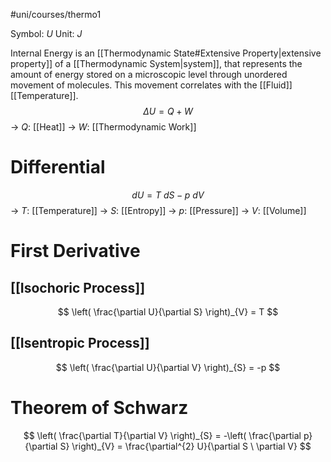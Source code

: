 #uni/courses/thermo1 

Symbol: $U$
Unit: $J$

Internal Energy is an [[Thermodynamic State#Extensive Property|extensive property]] of a [[Thermodynamic System|system]], that represents the amount of energy stored on a microscopic level through unordered movement of molecules. 
This movement correlates with the [[Fluid]] [[Temperature]].
$$
\Delta U = Q + W
$$
-> $Q$: [[Heat]]
-> $W$: [[Thermodynamic Work]]

# Differential

$$
dU = T \ dS - p \ dV
$$
-> $T$: [[Temperature]]
-> $S$: [[Entropy]]
-> $p$: [[Pressure]]
-> $V$: [[Volume]]

# First Derivative

## [[Isochoric Process]]

$$
\left( \frac{\partial U}{\partial S} \right)_{V} = T
$$

## [[Isentropic Process]]

$$
\left( \frac{\partial U}{\partial V} \right)_{S} = -p
$$

# Theorem of Schwarz

$$
\left( \frac{\partial T}{\partial V} \right)_{S}
= -\left( \frac{\partial p}{\partial S} \right)_{V}
= \frac{\partial^{2} U}{\partial S \ \partial V}
$$